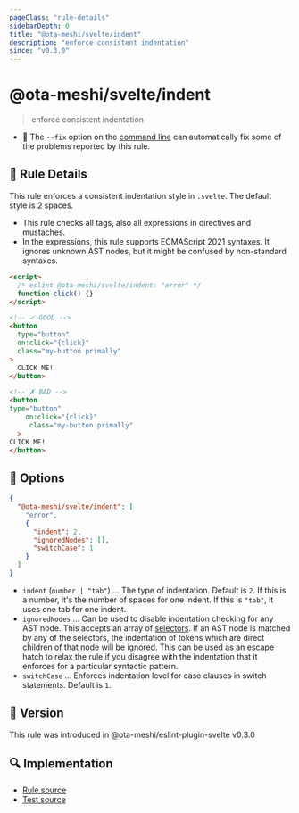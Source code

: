 ```yaml
---
pageClass: "rule-details"
sidebarDepth: 0
title: "@ota-meshi/svelte/indent"
description: "enforce consistent indentation"
since: "v0.3.0"
---
```


# @ota-meshi/svelte/indent

> enforce consistent indentation

- :wrench: The `--fix` option on the [command line](https://eslint.org/docs/user-guide/command-line-interface#fixing-problems) can automatically fix some of the problems reported by this rule.

## :book: Rule Details

This rule enforces a consistent indentation style in `.svelte`. The default style is 2 spaces.

- This rule checks all tags, also all expressions in directives and mustaches.
- In the expressions, this rule supports ECMAScript 2021 syntaxes. It ignores unknown AST nodes, but it might be confused by non-standard syntaxes.

<eslint-code-block fix>

<!--eslint-skip-->
<!-- prettier-ignore -->

```html
<script>
  /* eslint @ota-meshi/svelte/indent: "error" */
  function click() {}
</script>

<!-- ✓ GOOD -->
<button
  type="button"
  on:click="{click}"
  class="my-button primally"
>
  CLICK ME!
</button>

<!-- ✗ BAD -->
<button
type="button"
    on:click="{click}"
     class="my-button primally"
  >
CLICK ME!
</button>
```

</eslint-code-block>

## :wrench: Options

```json
{
  "@ota-meshi/svelte/indent": [
    "error",
    {
      "indent": 2,
      "ignoredNodes": [],
      "switchCase": 1
    }
  ]
}
```

- `indent` (`number | "tab"`) ... The type of indentation. Default is `2`. If this is a number, it's the number of spaces for one indent. If this is `"tab"`, it uses one tab for one indent.
- `ignoredNodes` ... Can be used to disable indentation checking for any AST node. This accepts an array of [selectors](https://eslint.org/docs/developer-guide/selectors). If an AST node is matched by any of the selectors, the indentation of tokens which are direct children of that node will be ignored. This can be used as an escape hatch to relax the rule if you disagree with the indentation that it enforces for a particular syntactic pattern.
- `switchCase` ... Enforces indentation level for case clauses in switch statements. Default is `1`.

## :rocket: Version

This rule was introduced in @ota-meshi/eslint-plugin-svelte v0.3.0

## :mag: Implementation

- [Rule source](https://github.com/ota-meshi/eslint-plugin-svelte/blob/main/src/rules/indent.ts)
- [Test source](https://github.com/ota-meshi/eslint-plugin-svelte/blob/main/tests/src/rules/indent.ts)
